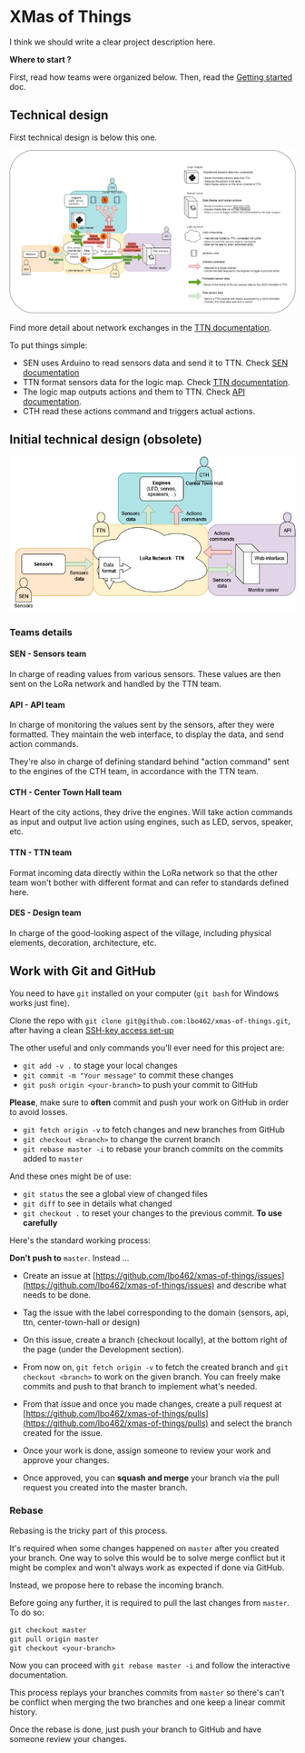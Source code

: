 # XMas of Things

I think we should write a clear project description here.

__Where to start ?__

First, read how teams were organized below.
Then, read the [Getting started](GettingStarted.md) doc.

## Technical design

First technical design is below this one.

![second-technical-design.png](misc/second-technical-design.png)

Find more detail about network exchanges in the [TTN documentation](TTN/README.md).

To put things simple:
- SEN uses Arduino to read sensors data and send it to TTN. Check [SEN documentation](SEN/README.md)
- TTN format sensors data for the logic map. Check [TTN documentation](TTN/README.md).
- The logic map outputs actions and them to TTN. Check [API documentation](API/LogicMap.md).
- CTH read these actions command and triggers actual actions.

## Initial technical design (obsolete)

![initial-technical-design.png](misc/initial-techincal-design.png)

### Teams details

#### SEN - Sensors team

In charge of reading values from various sensors.
These values are then sent on the LoRa network and handled by the TTN team.

#### API - API team

In charge of monitoring the values sent by the sensors, after they were formatted.
They maintain the web interface, to display the data, and send action commands.

They're also in charge of defining standard behind "action command" sent to the engines of the CTH team, in accordance with the TTN team.

#### CTH - Center Town Hall team

Heart of the city actions, they drive the engines.
Will take action commands as input and output live action using engines, such as LED, servos, speaker, etc.

#### TTN - TTN team

Format incoming data directly within the LoRa network so that the other team won't bother with different format and can refer to standards defined here.

#### DES - Design team

In charge of the good-looking aspect of the village, including physical elements, decoration, architecture, etc.

## Work with Git and GitHub

You need to have `git` installed on your computer (`git bash` for Windows works just fine).

Clone the repo with `git clone git@github.com:lbo462/xmas-of-things.git`, 
after having a clean [SSH-key access set-up](https://docs.github.com/en/authentication/connecting-to-github-with-ssh/generating-a-new-ssh-key-and-adding-it-to-the-ssh-agent)

The other useful and only commands you'll ever need for this project are:
- `git add -v .` to stage your local changes
- `git commit -m "Your message"` to commit these changes
- `git push origin <your-branch>` to push your commit to GitHub

__Please__, make sure to __often__ commit and push your work on GitHub in order to avoid losses.

- `git fetch origin -v` to fetch changes and new branches from GitHub
- `git checkout <branch>` to change the current branch
- `git rebase master -i` to rebase your branch commits on the commits added to `master`

And these ones might be of use:
- `git status` the see a global view of changed files
- `git diff` to see in details what changed
- `git checkout .` to reset your changes to the previous commit. __To use carefully__ 

Here's the standard working process:

__Don't push to__ `master`.
Instead ...

- Create an issue at [https://github.com/lbo462/xmas-of-things/issues](https://github.com/lbo462/xmas-of-things/issues) and describe what needs to be done.

- Tag the issue with the label corresponding to the domain (sensors, api, ttn, center-town-hall or design)

- On this issue, create a branch (checkout locally), at the bottom right of the page (under the Development section).

- From now on, `git fetch origin -v` to fetch the created branch and `git checkout <branch>` to work on the given branch.
You can freely make commits and push to that branch to implement what's needed.

- From that issue and once you made changes, create a pull request at 
[https://github.com/lbo462/xmas-of-things/pulls](https://github.com/lbo462/xmas-of-things/pulls)
and select the branch created for the issue.

- Once your work is done, assign someone to review your work and approve your changes.

- Once approved, you can __squash and merge__ your branch via the pull request you created into the master branch.

### Rebase

Rebasing is the tricky part of this process.

It's required when some changes happened on `master` after you created your branch.
One way to solve this would be to solve merge conflict but it might be complex and
won't always work as expected if done via GitHub.

Instead, we propose here to rebase the incoming branch.

Before going any further, it is required to pull the last changes from `master`.
To do so:

```shell
git checkout master
git pull origin master
git checkout <your-branch>
```

Now you can proceed with `git rebase master -i` and follow the interactive documentation.

This process replays your branches commits from `master` so there's can't be conflict 
when merging the two branches and one keep a linear commit history.

Once the rebase is done, just push your branch to GitHub and have someone review your
changes.

